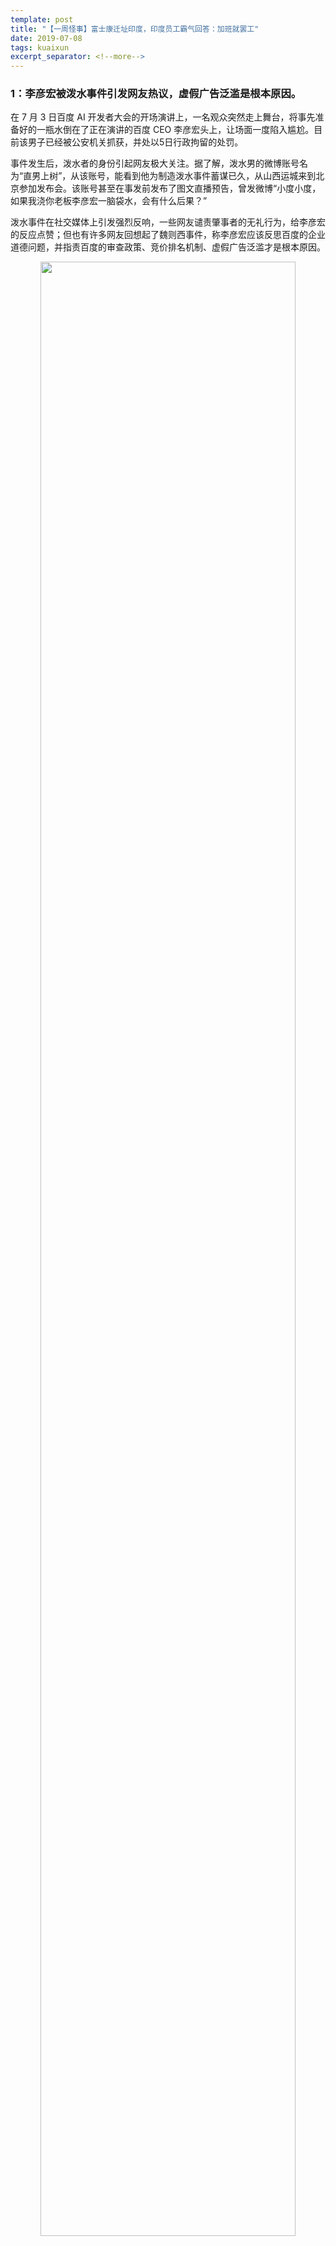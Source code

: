 ```yaml
---
template: post
title: "【一周怪事】富士康迁址印度，印度员工霸气回答：加班就罢工"
date: 2019-07-08
tags: kuaixun
excerpt_separator: <!--more-->
---
```


<h3>1：李彦宏被泼水事件引发网友热议，虚假广告泛滥是根本原因。</h3>

在 7 月 3 日百度 AI 开发者大会的开场演讲上，一名观众突然走上舞台，将事先准备好的一瓶水倒在了正在演讲的百度 CEO 李彦宏头上，让场面一度陷入尴尬。目前该男子已经被公安机关抓获，并处以5日行政拘留的处罚。

事件发生后，泼水者的身份引起网友极大关注。据了解，泼水男的微博账号名为“直男上树”，从该账号，能看到他为制造泼水事件蓄谋已久，从山西运城来到北京参加发布会。该账号甚至在事发前发布了图文直播预告，曾发微博“小度小度，如果我浇你老板李彦宏一脑袋水，会有什么后果？”

泼水事件在社交媒体上引发强烈反响，一些网友谴责肇事者的无礼行为，给李彦宏的反应点赞；但也有许多网友回想起了魏则西事件，称李彦宏应该反思百度的企业道德问题，并指责百度的审查政策、竞价排名机制、虚假广告泛滥才是根本原因。

<div style="text-align:center"><img src="/images/070801.png" width="90%"><br></div><br>

***51说：***  
**从资本来到世间的那一刻起，它的每个毛孔都滴着血和肮脏的东西。百度为了获取高额广告费，不惜把一些“三无”诈骗医院，推到患者面前。如果魏则西们每人都倒一瓶水，一场大洪水便会到来，可是就算这样的大洪水也无法洗清百度手上的血污。**

<h3>2：四川3月女婴被错输2天药物，卫健委：确为医院责任</h3>

6月27日，杨文杰丈夫去拿第三天、第四天的输液药物时，发现与前两天输液的药物完全不同。再对比医生开具的处方单，杨文杰发现，应该给小沫输入的药物为还原性谷胱甘肽，前两天都输错了。

今日（7月3日）17时许，卫健委已组织院方和家属进行协商，已确认错输药物为医院的责任，将会锁定责任人进行处罚，并安排高一级别医院医生为小沫进行身体检测，检测其身体发育是否受到错输药物的影响。目前，卫健委仍在对此事进行调查。

<div style="text-align:center"><img src="/images/070802.png" width="90%"><br></div><br>

***51说：***  
**莆田医院事件的恐慌还没消除，人民医院再登热搜。在自由市场，一切都成了买卖，救死扶伤的医院披着神圣的外衣摇身一变，变成了靠吃病患群体来牟取巨额利润的人间地狱。**

<h3>3：富士康迁址印度，最大代工厂加班成难题，国外员工：加班就辞职</h3>

在印度，他们不像中国人一样任劳任怨。在印度的富士康高管透露：印度人的工作效率不是很高，同一个岗位中国一个人一天可以做1000多件，但是印度人却只能做200多件。

还有一个特别重要的原因就是印度人不愿意加班，而富士康就是通过加班来获得工人更多的剩余价值的。此前就有报道印度员工因为未完成任务，被强制要求加班，印度员工说：加班就辞职，要么就采用罢工以示抗议。这样也造成了富士康的人员流动更大。

<div style="text-align:center"><img src="/images/070803.png" width="90%"><br></div><br>

***51说：***  
**印度人没有中国人勤劳？所谓的“勤劳”掩护了富士康吸血中国工人的事实。富士康迁移到人力成本低的印度，原以为可降低成本，但印度工人不愿忍受超长加班，懂得维护自身权益，可让郭总的如意算盘泡了汤！想想中国富士康多少跳楼的年青生命，印度工人给富士康的教训，真让人解气。**

<h3>4：东风悦达起亚一工厂月底正式停产。</h3>

由于销量下滑，东风悦达起亚决定停产一工厂。从年初开始，起亚汽车已考虑关停中国市场的一家工厂，重组业务自救，应对销量锐减。

在3月份的声明回应“第一工厂关停”中表示：一工厂计划将专门用于生产新能源汽车，对一工厂进行结构合理化调整；结构合理化调整后，东风悦达起亚承诺不裁员。

<div style="text-align:center"><img src="/images/070804.png" width="90%"><br></div><br>

***51说：***  
**汽车产能过剩是因为工人没钱购买,企业关厂，工人要失业，生计更加困难，汽车更加卖不出去。转移到新能源汽车就能改变工人买不起车的事实么？此烧钱产业随着补贴政策的退出，吹起的资本泡沫也将破灭，这时危机还能再次转移么？**

<h3>5：苏州黑中介犯罪集团覆灭：四个月诱骗务工人员2000多人</h3>

冒用其他公司名义、网络平台发布虚假招聘信息，诱骗求职者实地应聘，虚构收费项目骗人钱财，以违约为由在被害人要求退款时施以恐吓或轻微暴力相威胁，迫使被害人接受部分退款不再追讨被骗钱财……

短短四个月时间，黑中介尹某等19人就诱骗了全国来江苏苏州务工人员2000多人。

<div style="text-align:center"><img src="/images/070805.png" width="90%"><br></div><br>

***51说：***  
**求职者在中介所被“杀猪”,并不是个案。像这样敛财的中介恐怕还只是冰山一角，趁着“打黑除恶”的硬性工作要求，2000多人被骗被殴打的四个月后，案子破获了，还有多少工人求职被骗却只能默默忍受。**

<h3>6：内蒙古“男子派出所内撞墙身亡”，五原县派出所该上的几堂课，显然没走心！</h3>

6月28日，一张网传图片引发关注。图片中，一女子站在路边，脖子上挂着半人高的白色纸板，旁边一男孩抱着一男子遗像。纸板上的内容为，其丈夫张某5月30日因索要工资，被拘留至五原县西环派出所，于当日死亡。而派出所一味拖延，没有给出合理合法的解决方法。

事发后，死者家属接受媒体采访时透露的信息显示，派出所曾就该事件进行过赔偿的协商，给出的赔偿金额是二三十万。

而在五原县公安局的通报中，始终没有看到对涉案民警的态度。涉案人员停职配合调查，过分吗？至于相关人员是否应该负责任，该负多少责任，该怎么赔偿，绝不是该“私了”的事。

<div style="text-align:center"><img src="/images/070806.png" width="90%"><br></div><br>

***51说：***  
**又是派出所内离奇死亡,各种监控、程序都没能给受害者和公众一个真相，却成为执法部门控制民众和摆脱责任的方式。受害者讨薪时，民警为什么不去逮捕拖欠工资的黑老板呢？只是把矛头指向无权无势的百姓，让受害者更加雪上加霜,可见背后存在着多少利益关系！**

<h3>7：格力电器发布通知：为九万员工话费买单</h3>

IT之家7月2日消息 近日，格力发布红头文件《关于全员免费使用工作电话的通知》，通知称“为满足大数据互联网时代工作通讯需求，经公司办公会议研究决定，实施全员免费使用工作电话方案”。

<div style="text-align:center"><img src="/images/070807.png" width="90%"><br></div><br>

***51说：***  
**公司为员工工作花话费买单，难得看到国内企业有个好新闻，而不在工人身上各种揩油。不要说这是员工的福报，这是员工应得的，毕竟羊毛出在羊身上。**

<h3>8：上市公司新城控股董事长王某猥亵9岁女童。</h3>

事件发生于6月29日下午，被猥亵女童事后向在江苏的母亲打电话哭诉，母亲即来沪报警，王某随即被采取强制措施。目前女童已验伤情，阴道有撕裂伤。

涉案人王某今年五十余岁，是上市公司新城控股的董事长，目前对外公布总资产达3000多亿元人民币。同时还拥有一家港股上市公司。

公开资料显示，王振华先后获全国“五一”劳动奖章、全国劳动模范、江苏省优秀民营企业家、江苏省社会主义建设贡献奖、上海市统一战线（工作）先进个人 、常州市明星企业家、中华慈善突出贡献人物等殊荣。

王振华是全国工商联执委、全国工商联房地产商会常务副会长、上海市政协委员、上海市房地产商会会长、江苏省人大代表、江苏省工商联副主席、常州市人大代表、常州市工商联第十四届执委会主席等。

<div style="text-align:center"><img src="/images/070808.png" width="90%"><br></div><br>

***51说：***  
**对于拥有无数光环的特色党员，大资本家，强奸变成了猥亵；对于平民百姓，报杀母之仇变成了故意杀人。统治阶级总是鼓吹法律公平、公正，可是马克思告诉我们，法律具有阶级性，有偏向性，它是为统治阶级服务的。在具体的事件中它必然会将自身的阶级立场赤裸裸的表现出来，广大人民群众也必然在一次次欺骗中看清法律的本质。**

<h3>9：家属回应李尚平被杀案:2012年后公安再没联系我们</h3>

2002年4月26日下午，湖南省益阳市赫山区龙光桥镇英语教师李尚平头部中枪，死在下班回家的路上。经当地公安局调查，最终定性为抢劫案，但17年过去，凶手仍未被抓获。而被害者家属、同村村民和单位同事均怀疑李尚平的死和他生前多次向媒体反映教育系统腐败问题有关。

7月2日下午湖南省公安厅发出消息，称省厅已成立专案组，开始调查此案，有关进展情况将择时发布。而湖南益阳警方在当日回应澎湃新闻时表示，“调查重启”的说法有误，17年以来，益阳警方一直在侦办此案。

7月3日上午，李尚平的姐姐李尚家接受《中国新闻周刊》采访时称，“没有人准确告诉我们（家人），现在这个案子在重启调查。案发之后，多年以来，父母经常去找公安问进展，但公安始终是说，一直没有找到有价值的线索。自从2012年我父亲去世之后，公安一次也没有联系过我们。”

<div style="text-align:center"><img src="/images/070809.png" width="90%"><br></div><br>

***51说：***  
**16年前，邓世平老师被埋尸操场，17年前李尚平老师被枪杀于家问门口。同样都是因为揭露教育系统的腐败而惨遭黑暗势力毒手，冰冻三尺非一日之寒，今天教育系统的全面腐败就是从十七年前清除李、邓这样的正直老师开始的，窥一斑而知全豹，当今社会就是在黑恶势力统治下迫害人民走向全面黑暗的。**
